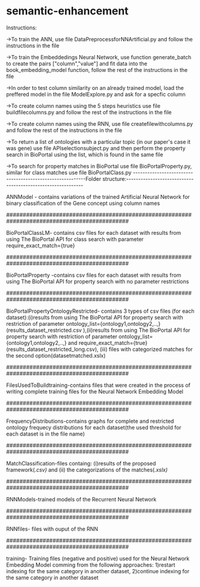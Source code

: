 # semantic-enhancement
Instructions:

->To train the ANN, use file DataPreprocessforNNArtificial.py and follow the instructions in the file

->To train the Embeddedings Neural Network, use function generate_batch  to create the pairs ["column","value"] and fit data into the book_embedding_model function, follow the rest of the instructions in the file

->In order to test column similarity on an already trained model, load the preffered model in the file ModelExplore.py and ask for a specfic column

->To create column names using the 5 steps heuristics use file buildfilecolumns.py and follow the rest of the instructions in the file

->To create column names using the RNN, use file createfilewithcolumns.py and follow the rest of the instructions in the file

->To return a list of ontologies with a particular topic (in our paper's case it was gene) use file APIselectionsubject.py and then perform the property search in BioPortal using the list, which is found in the same file

->To search for property matches in BioPortal use file BioPortalProperty.py, similar for class matches use file BioPortalClass.py
----------------------------------------------------------Folder structure:------------------------------------------------------------

ANNModel - contains variations of the trained Artificial Neural Network for binary classification of the Gene concept using column names

#############################################################################################

BioPortalClassLM- contains csv files for each dataset with results from using The BioPortal API for class search with parameter require_exact_match={true}

#############################################################################################

BioPortalProperty -contains csv files for each dataset with results from using The BioPortal API for property search with no parameter restrictions

#############################################################################################

BioPortalPropertyOntologyRestricted- contains 3 types of csv files (for each dataset):(i)results from using The BioPortal API for property search with restriction of parameter ontology_list={ontology1,ontology2,..,}(results_dataset_restricted.csv ),(ii)results from using The 
BioPortal API for property search with restriction of parameter ontology_list={ontology1,ontology2,..,} and require_exact_match={true}(results_dataset_restricted_long.csv), (iii) files with categorized matches for the second option(datasetmatched.xslx)

#############################################################################################

FilesUsedToBuildtraining-contains files that were created in the process of writing complete training files for the Neural Network Embedding Model

#############################################################################################

FrequencyDistributions-contains graphs for complete and restricted ontology frequecy distributions for each dataset(the used threshold for each dataset is in the file name)

#############################################################################################

MatchClassification-files containg: (i)results of the proposed framework(*.csv)* and (ii) the categorizations of the matches(*.xslx)*

#############################################################################################

RNNModels-trained models of the Recurrent Neural Network

#############################################################################################

RNNfiles- files with ouput of the RNN

#############################################################################################

training- Training files (negative and positive) used for the Neural Network Embedding Model comming from the following approaches: 1)restart indexing for the same category in another dataset, 2)continue indexing for the same category in another dataset

